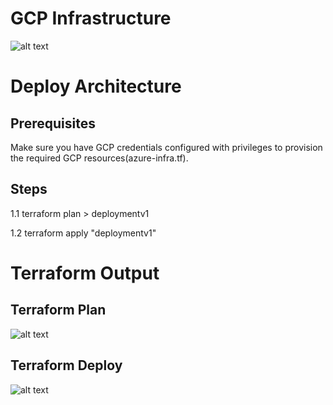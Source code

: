 # GCP Infrastructure
![alt text](https://raw.githubusercontent.com/amansin0504/tfm-demo-app-gcp-vm/main/images/architecture-diagram.png)

# Deploy Architecture
## Prerequisites
Make sure you have GCP credentials configured with privileges to provision the required GCP resources(azure-infra.tf).

## Steps
1.1 terraform plan > deploymentv1

1.2 terraform apply "deploymentv1"

# Terraform Output
## Terraform Plan
![alt text](https://raw.githubusercontent.com/amansin0504/tfm-demo-app-gcp-vm/main/images/terraformplan.png)
## Terraform Deploy
![alt text](https://raw.githubusercontent.com/amansin0504/tfm-demo-app-gcp-vm/main/images/terraform.png)
